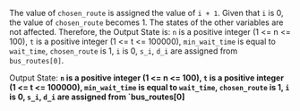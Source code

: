The value of `chosen_route` is assigned the value of `i + 1`. Given that `i` is 0, the value of `chosen_route` becomes 1. The states of the other variables are not affected. Therefore, the Output State is: `n` is a positive integer (1 <= n <= 100), `t` is a positive integer (1 <= t <= 100000), `min_wait_time` is equal to `wait_time`, `chosen_route` is 1, `i` is 0, `s_i`, `d_i` are assigned from `bus_routes[0]`.

Output State: **`n` is a positive integer (1 <= n <= 100), `t` is a positive integer (1 <= t <= 100000), `min_wait_time` is equal to `wait_time`, `chosen_route` is 1, `i` is 0, `s_i`, `d_i` are assigned from `bus_routes[0]**